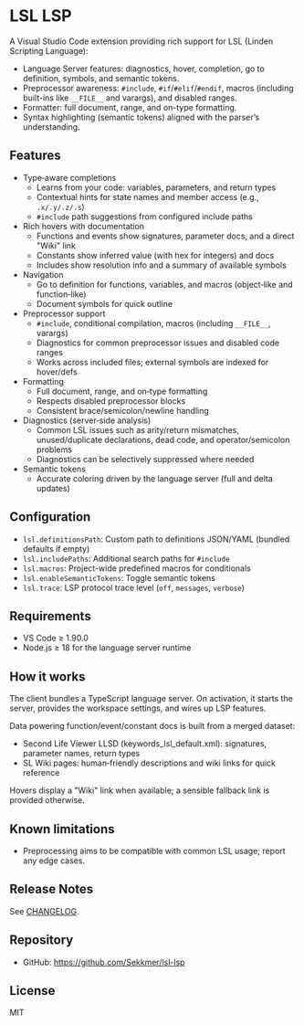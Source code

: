 # LSL LSP

A Visual Studio Code extension providing rich support for LSL (Linden Scripting Language):

- Language Server features: diagnostics, hover, completion, go to definition, symbols, and semantic tokens.
- Preprocessor awareness: `#include`, `#if`/`#elif`/`#endif`, macros (including built-ins like `__FILE__` and varargs), and disabled ranges.
- Formatter: full document, range, and on-type formatting.
- Syntax highlighting (semantic tokens) aligned with the parser’s understanding.

## Features

- Type‑aware completions
	- Learns from your code: variables, parameters, and return types
	- Contextual hints for state names and member access (e.g., `.x/.y/.z/.s`)
	- `#include` path suggestions from configured include paths
- Rich hovers with documentation
	- Functions and events show signatures, parameter docs, and a direct "Wiki" link
	- Constants show inferred value (with hex for integers) and docs
	- Includes show resolution info and a summary of available symbols
- Navigation
	- Go to definition for functions, variables, and macros (object‑like and function‑like)
	- Document symbols for quick outline
- Preprocessor support
	- `#include`, conditional compilation, macros (including `__FILE__`, varargs)
	- Diagnostics for common preprocessor issues and disabled code ranges
	- Works across included files; external symbols are indexed for hover/defs
- Formatting
	- Full document, range, and on‑type formatting
	- Respects disabled preprocessor blocks
	- Consistent brace/semicolon/newline handling
- Diagnostics (server‑side analysis)
	- Common LSL issues such as arity/return mismatches, unused/duplicate declarations, dead code, and operator/semicolon problems
	- Diagnostics can be selectively suppressed where needed
- Semantic tokens
	- Accurate coloring driven by the language server (full and delta updates)

## Configuration

- `lsl.definitionsPath`: Custom path to definitions JSON/YAML (bundled defaults if empty)
- `lsl.includePaths`: Additional search paths for `#include`
- `lsl.macros`: Project-wide predefined macros for conditionals
- `lsl.enableSemanticTokens`: Toggle semantic tokens
- `lsl.trace`: LSP protocol trace level (`off`, `messages`, `verbose`)

## Requirements

- VS Code ≥ 1.90.0
- Node.js ≥ 18 for the language server runtime

## How it works

The client bundles a TypeScript language server. On activation, it starts the server, provides the workspace settings, and wires up LSP features.

Data powering function/event/constant docs is built from a merged dataset:
- Second Life Viewer LLSD (keywords_lsl_default.xml): signatures, parameter names, return types
- SL Wiki pages: human‑friendly descriptions and wiki links for quick reference

Hovers display a "Wiki" link when available; a sensible fallback link is provided otherwise.

## Known limitations

- Preprocessing aims to be compatible with common LSL usage; report any edge cases.

## Release Notes

See [CHANGELOG](./CHANGELOG.md).

## Repository

- GitHub: https://github.com/Sekkmer/lsl-lsp

## License

MIT
